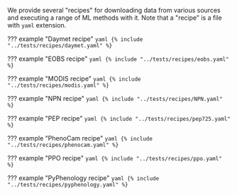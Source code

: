 <!--
SPDX-FileCopyrightText: 2023 Springtime authors

SPDX-License-Identifier: Apache-2.0
-->

We provide several "recipes" for downloading data from various sources and
executing a range of ML methods with it.
Note that a "recipe" is a file with `yaml` extension.

??? example "Daymet recipe"
    ```yaml
    {% include "../tests/recipes/daymet.yaml" %}
    ```


??? example "EOBS recipe"
    ```yaml
    {% include "../tests/recipes/eobs.yaml" %}
    ```


??? example "MODIS recipe"
    ```yaml
    {% include "../tests/recipes/modis.yaml" %}
    ```


??? example "NPN recipe"
    ```yaml
    {% include "../tests/recipes/NPN.yaml" %}
    ```


??? example "PEP recipe"
    ```yaml
    {% include "../tests/recipes/pep725.yaml" %}
    ```


??? example "PhenoCam recipe"
    ```yaml
    {% include "../tests/recipes/phenocam.yaml" %}
    ```


??? example "PPO recipe"
    ```yaml
    {% include "../tests/recipes/ppo.yaml" %}
    ```


??? example "PyPhenology recipe"
    ```yaml
    {% include "../tests/recipes/pyphenology.yaml" %}
    ```